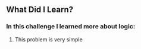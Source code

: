 ## What Did I Learn?

### In this challenge I learned more about logic:

1. This problem is very simple